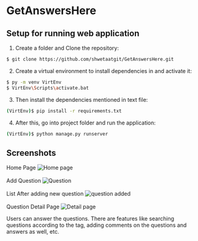 # GetAnswersHere

## Setup for running web application

1. Create a folder and Clone the repository:
```sh
$ git clone https://github.com/shwetaatgit/GetAnswersHere.git
```

2. Create a virtual environment to install dependencies in and activate it:
```sh
$ py -m venv VirtEnv
$ VirtEnv\Scripts\activate.bat
```

3. Then install the dependencies mentioned in text file:
```sh
(VirtEnv)$ pip install -r requirements.txt
```

4. After this, go into project folder and run the application:
```sh
(VirtEnv)$ python manage.py runserver
```

## Screenshots
Home Page
![Home page](https://user-images.githubusercontent.com/56690927/151129309-458126af-e240-4650-aaf3-f3300f3d707d.png)
<br>
<br>
Add Question
![Question](https://user-images.githubusercontent.com/56690927/151129648-c1259f8f-2570-4501-9be9-c529ca3ea6fd.png)
<br>
<br>
List After adding new question
![question added](https://user-images.githubusercontent.com/56690927/151129847-3e328376-616a-465e-a465-8e9a1b5c9f14.png)
<br>
<br>
Question Detail Page
![Detail page](https://user-images.githubusercontent.com/56690927/151129984-58fa847b-a6f0-41cc-b7ca-7326f9b6d7d9.png)

Users can answer the questions. There are features like searching questions according to the tag, adding comments on the questions and answers as well, etc. 

